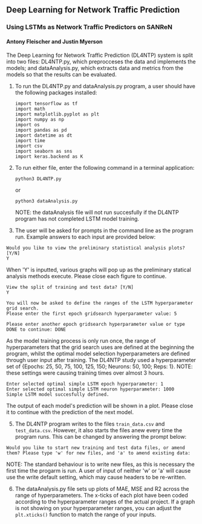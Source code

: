 ## Deep Learning for Network Traffic Prediction
### Using LSTMs as Network Traffic Predictors on SANReN
#### Antony Fleischer and Justin Myerson
The Deep Learning for Network Traffic Prediction (DL4NTP) system is split into two files: DL4NTP.py, which preprocceses the data and implements the models; and dataAnalysis.py, which extracts data and metrics from the models so that the results can be evaluated.

1. To run the DL4NTP.py and dataAnalysis.py program, a user should have the following packages installed:
    ```
    import tensorflow as tf
    import math
    import matplotlib.pyplot as plt
    import numpy as np
    import os
    import pandas as pd
    import datetime as dt
    import time
    import csv
    import seaborn as sns
    import keras.backend as K
    ```

2. To run either file, enter the following command in a terminal application:
    ```
    python3 DL4NTP.py
    ```
    or
    ```
    python3 dataAnalysis.py
    ```

    NOTE: the dataAnalysis file will not run succesfully if the DL4NTP program has not completed LSTM model training.

3. The user will be asked for prompts in the command line as the program run. Example answers to each input are provided below:
```
Would you like to view the preliminary statistical analysis plots? [Y/N]
Y
```
When 'Y' is inputted, various graphs will pop up as the preliminary statical analysis methods execute. Please close each figure to continue. 

```
View the split of training and test data? [Y/N]
Y
```
```
You will now be asked to define the ranges of the LSTM hyperparameter grid search.
Please enter the first epoch gridsearch hyperparameter value: 5

Please enter another epoch gridsearch hyperparameter value or type DONE to continue: DONE
```
As the model training process is only run once, the range of hyperparameters that the grid search uses are defined at the beginning the program, whilst the optimal model selection hyperparameters are defined through user input after training. The DL4NTP study used a hyperparameter set of {Epochs: 25, 50, 75, 100, 125, 150; Neurons: 50, 100; Reps: 1}. NOTE: these settings were causing training times over almost 3 hours. 
```
Enter selected optimal simple LSTM epoch hyperparameter: 1 
Enter selected optimal simple LSTM neuron hyperparameter: 1000
Simple LSTM model succesfully defined.
```
The output of each model's prediction will be shown in a plot. Please close it to continue with the prediction of the next model. 

5. The DL4NTP program writes to the files ```train_data.csv``` and ```test_data.csv```. However, it also starts the files anew every time the program runs. This can be changed by answering the prompt below:
```
Would you like to start new training and test data files, or amend them? Please type 'w' for new files, and 'a' to amend existing data: 
```
NOTE: The standard behaviour is to write new files, as this is necessary the first time the progarm is run. A user of input of neither 'w' or 'a' will cause use the write default setting, which may cause headers to be re-written. 

6. The dataAnalysis.py file sets up plots of MAE, MSE and R2 across the range of hyperparameters. The x-ticks of each plot have been coded according to the hyperparameter ranges of the actual project. If a graph is not showing on your hyperparameter ranges, you can adjust the ```plt.xticks()``` function to match the range of your inputs. 

